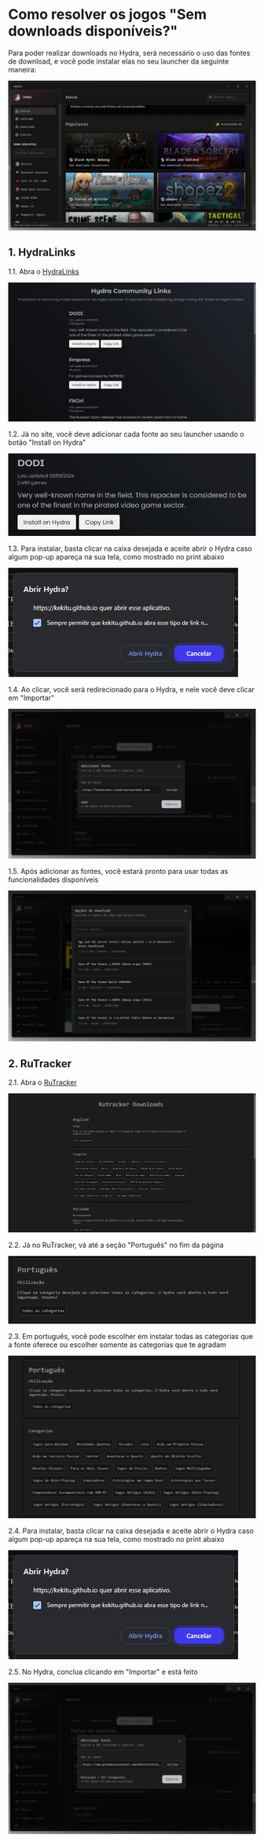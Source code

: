 # Como resolver os jogos "Sem downloads disponíveis?"

Para poder realizar downloads no Hydra, será necessário o uso das fontes de download, e você pode instalar elas no seu launcher da seguinte maneira:

![hydra](assets/7-1.png)

## 1. HydraLinks

1.1. Abra o [HydraLinks](https://hydralinks.cloud/)

![hydralinks](assets/7-2.png)

1.2. Já no site, você deve adicionar cada fonte ao seu launcher usando o botão "Install on Hydra"

![install](assets/7-3.png)

1.3. Para instalar, basta clicar na caixa desejada e aceite abrir o Hydra caso algum pop-up apareça na sua tela, como mostrado no print abaixo

![popup](assets/7-9.png)

1.4. Ao clicar, você será redirecionado para o Hydra, e nele você deve clicar em "Importar"

![import](assets/7-4.png)

1.5. Após adicionar as fontes, você estará pronto para usar todas as funcionalidades disponíveis

![final](assets/7-5.png)

## 2. RuTracker

2.1. Abra o [RuTracker](https://kekitu.github.io/)

![ru](assets/7-6.png)

2.2. Já no RuTracker, vá até a seção "Português" no fim da página

![pt](assets/7-7.png)

2.3. Em português, você pode escolher em instalar todas as categorias que a fonte oferece ou escolher somente as categorias que te agradam

![cat](assets/7-8.png)

2.4. Para instalar, basta clicar na caixa desejada e aceite abrir o Hydra caso algum pop-up apareça na sua tela, como mostrado no print abaixo

![popup](assets/7-9.png)

2.5. No Hydra, conclua clicando em "Importar" e está feito

![final](assets/7-10.png)
